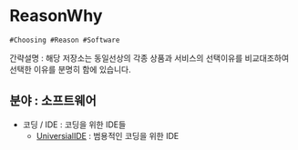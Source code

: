 ReasonWhy
===
```
#Choosing #Reason #Software
```

간략설명 : 해당 저장소는 동일선상의 각종 상품과 서비스의 선택이유를 비교대조하여 선택한 이유를 분명히 함에 있습니다.

## 분야 : 소프트웨어

- 코딩 / IDE : 코딩을 위한 IDE들
  - [UniversialIDE](Software/Coding_IDE/UniversialIDE) : 범용적인 코딩을 위한 IDE
